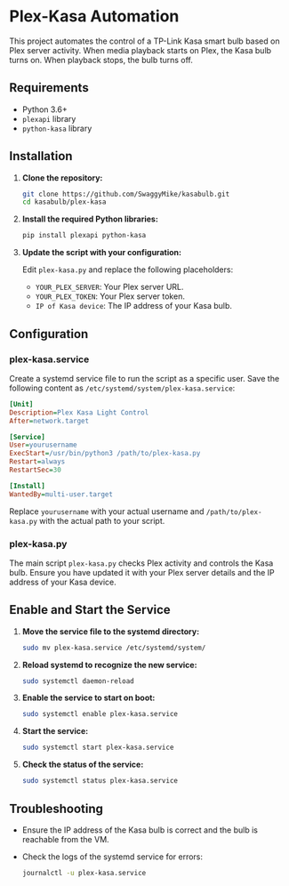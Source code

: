 # Plex-Kasa Automation

This project automates the control of a TP-Link Kasa smart bulb based on Plex server activity. When media playback starts on Plex, the Kasa bulb turns on. When playback stops, the bulb turns off.

## Requirements

- Python 3.6+
- `plexapi` library
- `python-kasa` library

## Installation

1. **Clone the repository:**

    ```bash
    git clone https://github.com/SwaggyMike/kasabulb.git
    cd kasabulb/plex-kasa
    ```

2. **Install the required Python libraries:**

    ```bash
    pip install plexapi python-kasa
    ```

3. **Update the script with your configuration:**

    Edit `plex-kasa.py` and replace the following placeholders:
    - `YOUR_PLEX_SERVER`: Your Plex server URL.
    - `YOUR_PLEX_TOKEN`: Your Plex server token.
    - `IP of Kasa device`: The IP address of your Kasa bulb.

## Configuration

### plex-kasa.service

Create a systemd service file to run the script as a specific user. Save the following content as `/etc/systemd/system/plex-kasa.service`:

```ini
[Unit]
Description=Plex Kasa Light Control
After=network.target

[Service]
User=yourusername
ExecStart=/usr/bin/python3 /path/to/plex-kasa.py
Restart=always
RestartSec=30

[Install]
WantedBy=multi-user.target
```

Replace `yourusername` with your actual username and `/path/to/plex-kasa.py` with the actual path to your script.

### plex-kasa.py

The main script `plex-kasa.py` checks Plex activity and controls the Kasa bulb. Ensure you have updated it with your Plex server details and the IP address of your Kasa device.

## Enable and Start the Service

1. **Move the service file to the systemd directory:**

    ```bash
    sudo mv plex-kasa.service /etc/systemd/system/
    ```

2. **Reload systemd to recognize the new service:**

    ```bash
    sudo systemctl daemon-reload
    ```

3. **Enable the service to start on boot:**

    ```bash
    sudo systemctl enable plex-kasa.service
    ```

4. **Start the service:**

    ```bash
    sudo systemctl start plex-kasa.service
    ```

5. **Check the status of the service:**

    ```bash
    sudo systemctl status plex-kasa.service
    ```

## Troubleshooting

- Ensure the IP address of the Kasa bulb is correct and the bulb is reachable from the VM.
- Check the logs of the systemd service for errors:

    ```bash
    journalctl -u plex-kasa.service
    ```
